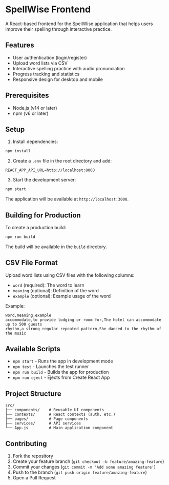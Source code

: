 # SpellWise Frontend

A React-based frontend for the SpellWise application that helps users improve their spelling through interactive practice.

## Features

- User authentication (login/register)
- Upload word lists via CSV
- Interactive spelling practice with audio pronunciation
- Progress tracking and statistics
- Responsive design for desktop and mobile

## Prerequisites

- Node.js (v14 or later)
- npm (v6 or later)

## Setup

1. Install dependencies:
```bash
npm install
```

2. Create a `.env` file in the root directory and add:
```
REACT_APP_API_URL=http://localhost:8000
```

3. Start the development server:
```bash
npm start
```

The application will be available at `http://localhost:3000`.

## Building for Production

To create a production build:

```bash
npm run build
```

The build will be available in the `build` directory.

## CSV File Format

Upload word lists using CSV files with the following columns:
- `word` (required): The word to learn
- `meaning` (optional): Definition of the word
- `example` (optional): Example usage of the word

Example:
```csv
word,meaning,example
accommodate,to provide lodging or room for,The hotel can accommodate up to 500 guests
rhythm,a strong regular repeated pattern,She danced to the rhythm of the music
```

## Available Scripts

- `npm start` - Runs the app in development mode
- `npm test` - Launches the test runner
- `npm run build` - Builds the app for production
- `npm run eject` - Ejects from Create React App

## Project Structure

```
src/
├── components/    # Reusable UI components
├── contexts/      # React contexts (auth, etc.)
├── pages/         # Page components
├── services/      # API services
└── App.js         # Main application component
```

## Contributing

1. Fork the repository
2. Create your feature branch (`git checkout -b feature/amazing-feature`)
3. Commit your changes (`git commit -m 'Add some amazing feature'`)
4. Push to the branch (`git push origin feature/amazing-feature`)
5. Open a Pull Request
